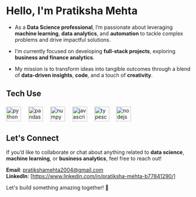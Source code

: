 # Hello, I'm Pratiksha Mehta

- As a **Data Science professional**, I’m passionate about leveraging **machine learning**, **data analytics**, and **automation** to tackle complex problems and drive impactful solutions.

- I’m currently focused on developing **full-stack projects**, exploring **business and finance analytics**.

- My mission is to transform ideas into tangible outcomes through a blend of **data-driven insights**, **code**, and a touch of **creativity**.

<h2 align="left">Tech Use</h2>

###

<div align="left">
  <img src="https://cdn.jsdelivr.net/gh/devicons/devicon/icons/python/python-original.svg" height="40" alt="python logo"  />
  <img width="12" />
  <img src="https://cdn.jsdelivr.net/gh/devicons/devicon/icons/pandas/pandas-original.svg" height="40" alt="pandas logo"  />
  <img width="12" />
  <img src="https://cdn.jsdelivr.net/gh/devicons/devicon/icons/numpy/numpy-original.svg" height="40" alt="numpy logo"  />
  <img width="12" />
  <img src="https://cdn.jsdelivr.net/gh/devicons/devicon/icons/javascript/javascript-original.svg" height="40" alt="javascript logo"  />
  <img width="12" />
  <img src="https://cdn.jsdelivr.net/gh/devicons/devicon/icons/typescript/typescript-original.svg" height="40" alt="typescript logo"  />
  <img width="12" />
  <img src="https://cdn.jsdelivr.net/gh/devicons/devicon/icons/nodejs/nodejs-original.svg" height="40" alt="nodejs logo"  />
</div>

###

<h2 align="left">Let's Connect</h2>

If you’d like to collaborate or chat about anything related to **data science**, **machine learning**, or **business analytics**, feel free to reach out!

**Email**: [pratikshamehta2004@gmail.com](mailto:pratikshamehta2004@gmail.com)  
**LinkedIn**: [https://www.linkedin.com/in/pratiksha-mehta-b77841290/]

Let's build something amazing together! 🚀
